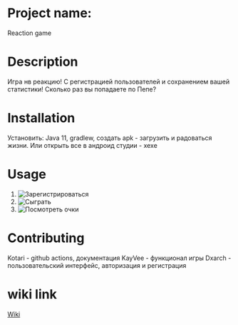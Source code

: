 ﻿# Project name:
 Reaction game
 # Description
 Игра нв реакцию! С регистрацией пользователей и сохранением вашей статистики! Сколько раз вы попадаете по Пепе?
 # Installation
 Установить: Java 11, gradlew, создать apk - загрузить и радоваться жизни. Или открыть все в андроид студии - хехе
 # Usage
 1) ![Зарегистрироваться](https://github.com/pmvs2022/labrabota11-gr13b-meme-makers/raw/tree/main/pics/registration.jpg)
 2) ![Сыграть](https://github.com/pmvs2022/labrabota11-gr13b-meme-makers/raw/tree/main/pics/process.jpg)
 3) ![Посмотреть очки](https://github.com/pmvs2022/labrabota11-gr13b-meme-makers/raw/tree/main/pics/score.jpg)
 # Contributing
Kotari - github actions, документация
KayVee - функционал игры
Dxarch - пользовательский интерфейс, авторизация и регистрация
# wiki link
[Wiki](https://github.com/pmvs2022/labrabota11-gr13b-meme-makers.wiki.git)
